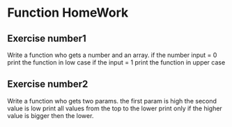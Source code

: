 # Function HomeWork

## Exercise number1
Write a function who gets a number and an array.
if the number input = 0 print the function in low case
if the input = 1 print the function in upper case

## Exercise number2
Write a function who gets two params.
the first param is high
the second value is low
print all values from the top to the lower 
print only if the higher value is bigger then the lower. 
